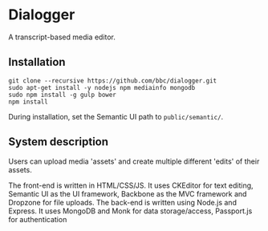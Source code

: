 # Dialogger 

A transcript-based media editor.

## Installation

    git clone --recursive https://github.com/bbc/dialogger.git
    sudo apt-get install -y nodejs npm mediainfo mongodb
    sudo npm install -g gulp bower
    npm install

During installation, set the Semantic UI path to `public/semantic/`.

## System description

Users can upload media 'assets' and create multiple different 'edits' of their assets.

The front-end is written in HTML/CSS/JS. It uses CKEditor for text editing, Semantic UI as the UI framework, Backbone
as the MVC framework and Dropzone for file uploads.  The back-end is written using Node.js and Express. It uses MongoDB
and Monk for data storage/access, Passport.js for authentication
